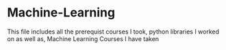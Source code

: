 # Machine-Learning
This file includes all the prerequist courses I took, python libraries I worked on as well as, Machine Learning Courses I have taken
